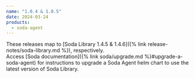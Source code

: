 ```yaml
---
name: "1.0.4 & 1.0.5"
date: 2024-03-24
products:
  - soda-agent
---
```


These releases map to [Soda Library 1.4.5 & 1.4.6]({% link release-notes/soda-library.md %}), respectively. <br />
Access [Soda documentation]({% link soda/upgrade.md %}#upgrade-a-soda-agent) for instructions to upgrade a Soda Agent helm chart to use the latest version of Soda Library.